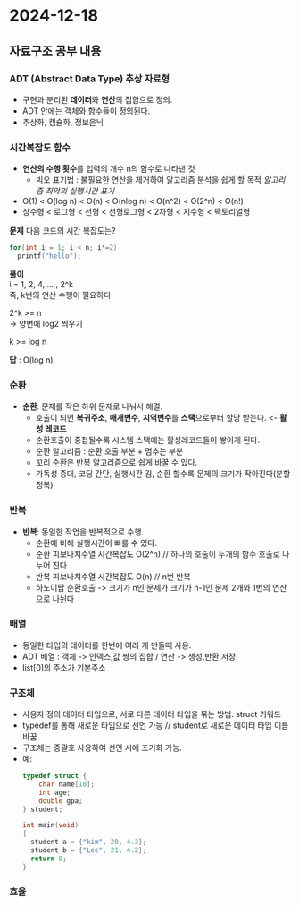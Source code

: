  # 2024-12-18

## 자료구조 공부 내용

### ADT (Abstract Data Type) 추상 자료형
- 구현과 분리된 **데이터**와 **연산**의 집합으로 정의.
- ADT 안에는 객체와 함수들이 정의된다.
- 추상화, 캡슐화, 정보은닉

### 시간복잡도 함수
- **연산의 수행 횟수**를 입력의 개수 n의 함수로 나타낸 것
  - 빅오 표기법 : 불필요한 연산을 제거하여 알고리즘 분석을 쉽게 할 목적 *알고리즘 최악의 실행시간 표기*  
-  O(1) < O(log n) < O(n) < O(nlog n) < O(n^2) < O(2^n) < O(n!)
- 상수형 < 로그형  < 선형 < 선형로그형 <  2차형 < 지수형  < 팩토리얼형

**문제** 다음 코드의 시간 복잡도는?   
  ```c
  for(int i = 1; i < n; i*=2)  
    printf("hello");
  ```

**풀이**   
i = 1, 2, 4, ... , 2^k  
즉, k번의 연산 수행이 필요하다.  

2^k >= n     
-> 양변에 log2 씌우기  

k >= log n

**답** : O(log n)


### 순환
- **순환**: 문제를 작은 하위 문제로 나눠서 해결.  
  - 호출이 되면 **복귀주소**, **매개변수**, **지역변수**를 **스택**으로부터 할당 받는다. <-  **활성 레코드**  
  - 순환호출이 중첩될수록 시스템 스택에는 활성레코드들이 쌓이게 된다.  
  - 순환 알고리즘 : 순환 호출 부분 + 멈추는 부분  
  - 꼬리 순환은 반복 알고리즘으로 쉽게 바꿀 수 있다.  
  - 가독성 증대, 코딩 간단, 실행시간 김, 순환 할수록 문제의 크기가 작아진다(분할정복)  

### 반복
- **반복**: 동일한 작업을 반복적으로 수행.  
  - 순환에 비해 실행시간이 빠를 수 있다.
  - 순환 피보나치수열 시간복잡도 O(2^n) // 하나의 호출이 두개의 함수 호출로 나누어 진다  
  - 반복 피보나치수열 시간복잡도 O(n) // n번 반복  
  - 하노이탑 순환호출 -> 크기가 n인 문제가 크기가 n-1인 문제 2개와 1번의 연산으로 나뉜다  

### 배열
- 동일한 타입의 데이터를 한번에 여러 개 만들때 사용.  
- ADT 배열 : 객체 -> 인덱스,값 쌍의 집합 / 연산 -> 생성,반환,저장  
- list[0]의 주소가 기본주소  


### 구조체
- 사용자 정의 데이터 타입으로, 서로 다른 데이터 타입을 묶는 방법. struct 키워드
- typedef를 통해 새로운 타입으로 선언 가능 // student로 새로운 데이터 타입 이름 바꿈
- 구조체는 중괄호 사용하여 선언 시에 초기화 가능.
- 예:
  ```c
  typedef struct {
      char name[10];
      int age;
      double gpa;
  } student;

  int main(void)
  {
    student a = {"kim", 20, 4.3};
    student b = {"Lee", 21, 4.2};
    return 0;
  }
  ```

### 효율

